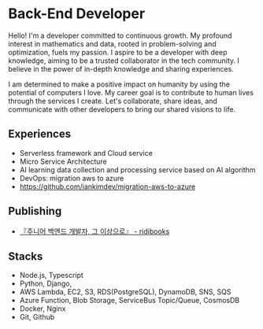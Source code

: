 # Back-End Developer
Hello! I'm a developer committed to continuous growth. My profound interest in mathematics and data, rooted in problem-solving and optimization, fuels my passion. I aspire to be a developer with deep knowledge, aiming to be a trusted collaborator in the tech community. I believe in the power of in-depth knowledge and sharing experiences.

I am determined to make a positive impact on humanity by using the potential of computers I love. My career goal is to contribute to human lives through the services I create. Let's collaborate, share ideas, and communicate with other developers to bring our shared visions to life.

## Experiences
- Serverless framework and Cloud service
- Micro Service Architecture
- AI learning data collection and processing service based on AI algorithm
- DevOps: migration aws to azure
- https://github.com/iankimdev/migration-aws-to-azure

## Publishing
- [ 『주니어 백엔드 개발자, 그 이상으로』 - ridibooks](https://ridibooks.com/books/2773000077)

## Stacks
- Node.js, Typescript
- Python, Django,
- AWS Lambda, EC2, S3, RDS(PostgreSQL), DynamoDB, SNS, SQS
- Azure Function, Blob Storage, ServiceBus Topic/Queue, CosmosDB
- Docker, Nginx
- Git, Github
